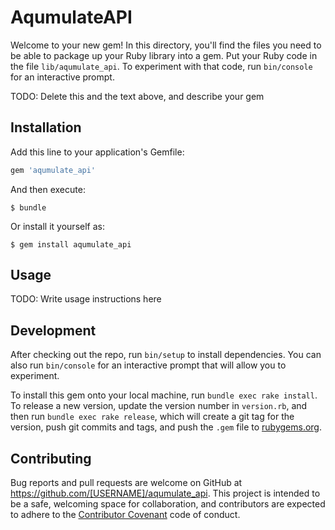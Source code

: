 # AqumulateAPI

Welcome to your new gem! In this directory, you'll find the files you need to be able to package up your Ruby library into a gem. Put your Ruby code in the file `lib/aqumulate_api`. To experiment with that code, run `bin/console` for an interactive prompt.

TODO: Delete this and the text above, and describe your gem

## Installation

Add this line to your application's Gemfile:

```ruby
gem 'aqumulate_api'
```

And then execute:

    $ bundle

Or install it yourself as:

    $ gem install aqumulate_api

## Usage

TODO: Write usage instructions here

## Development

After checking out the repo, run `bin/setup` to install dependencies. You can also run `bin/console` for an interactive prompt that will allow you to experiment.

To install this gem onto your local machine, run `bundle exec rake install`. To release a new version, update the version number in `version.rb`, and then run `bundle exec rake release`, which will create a git tag for the version, push git commits and tags, and push the `.gem` file to [rubygems.org](https://rubygems.org).

## Contributing

Bug reports and pull requests are welcome on GitHub at https://github.com/[USERNAME]/aqumulate_api. This project is intended to be a safe, welcoming space for collaboration, and contributors are expected to adhere to the [Contributor Covenant](http://contributor-covenant.org) code of conduct.

